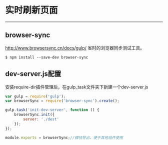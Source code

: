 # 实时刷新页面
---

## browser-sync

http://www.browsersync.cn/docs/gulp/
省时的浏览器同步测试工具。

```
$ npm install --save-dev browser-sync
```

## dev-server.js配置

安装require-dir插件管理后，在gulp_task文件夹下新建一个dev-server.js

```js
var gulp = require('gulp');
var browserSync = require('browser-sync').create();

gulp.task('init-dev-server', function () {
    browserSync.init({
        server: './dest'
    });
});

module.exports = browserSync;//模块导出，便于其他组件使用
```





